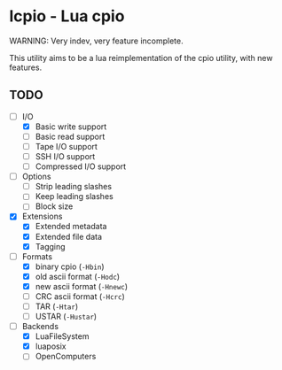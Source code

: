 # lcpio - Lua cpio

WARNING: Very indev, very feature incomplete.

This utility aims to be a lua reimplementation of the cpio utility, with new features.

## TODO
* [ ] I/O
    * [x] Basic write support
    * [ ] Basic read support
    * [ ] Tape I/O support
    * [ ] SSH I/O support
    * [ ] Compressed I/O support
* [ ] Options
    * [ ] Strip leading slashes
    * [ ] Keep leading slashes
    * [ ] Block size
* [x] Extensions
    * [x] Extended metadata
    * [x] Extended file data
    * [x] Tagging
* [ ] Formats
    * [x] binary cpio (`-Hbin`)
    * [x] old ascii format (`-Hodc`)
    * [x] new ascii format (`-Hnewc`) 
    * [ ] CRC ascii format (`-Hcrc`)
    * [ ] TAR (`-Htar`)
    * [ ] USTAR (`-Hustar`)
* [ ] Backends
    * [x] LuaFileSystem
    * [x] luaposix
    * [ ] OpenComputers